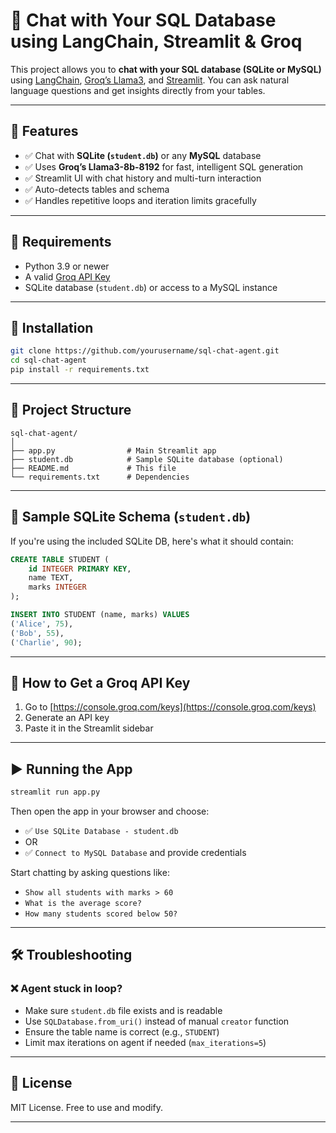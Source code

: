 # 💬 Chat with Your SQL Database using LangChain, Streamlit & Groq

This project allows you to **chat with your SQL database (SQLite or MySQL)** using [LangChain](https://www.langchain.com/), [Groq’s Llama3](https://groq.com/), and [Streamlit](https://streamlit.io/). You can ask natural language questions and get insights directly from your tables.

---

## 🚀 Features

- ✅ Chat with **SQLite (`student.db`)** or any **MySQL** database
- ✅ Uses **Groq’s Llama3-8b-8192** for fast, intelligent SQL generation
- ✅ Streamlit UI with chat history and multi-turn interaction
- ✅ Auto-detects tables and schema
- ✅ Handles repetitive loops and iteration limits gracefully

---

## 🧠 Requirements

- Python 3.9 or newer
- A valid [Groq API Key](https://console.groq.com/)
- SQLite database (`student.db`) or access to a MySQL instance

---

## 🔧 Installation

```bash
git clone https://github.com/yourusername/sql-chat-agent.git
cd sql-chat-agent
pip install -r requirements.txt
```

---

## 📁 Project Structure

```
sql-chat-agent/
│
├── app.py                # Main Streamlit app
├── student.db            # Sample SQLite database (optional)
├── README.md             # This file
└── requirements.txt      # Dependencies
```

---

## 🧪 Sample SQLite Schema (`student.db`)

If you're using the included SQLite DB, here's what it should contain:

```sql
CREATE TABLE STUDENT (
    id INTEGER PRIMARY KEY,
    name TEXT,
    marks INTEGER
);

INSERT INTO STUDENT (name, marks) VALUES
('Alice', 75),
('Bob', 55),
('Charlie', 90);
```

---

## 🔑 How to Get a Groq API Key

1. Go to [https://console.groq.com/keys](https://console.groq.com/keys)
2. Generate an API key
3. Paste it in the Streamlit sidebar

---

## ▶️ Running the App

```bash
streamlit run app.py
```

Then open the app in your browser and choose:

- ✅ `Use SQLite Database - student.db`
- OR
- ✅ `Connect to MySQL Database` and provide credentials

Start chatting by asking questions like:

- `Show all students with marks > 60`
- `What is the average score?`
- `How many students scored below 50?`

---

## 🛠 Troubleshooting

### ❌ Agent stuck in loop?

- Make sure `student.db` file exists and is readable
- Use `SQLDatabase.from_uri()` instead of manual `creator` function
- Ensure the table name is correct (e.g., `STUDENT`)
- Limit max iterations on agent if needed (`max_iterations=5`)

---

## 📜 License

MIT License. Free to use and modify.

---
